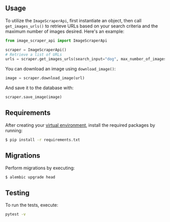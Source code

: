 ## Usage

To utilize the `ImageScraperApi`, first instantiate an object, then call `get_images_urls()` to retrieve URLs based on your search criteria and the maximum number of images desired. Here's an example:

```python
from image_scraper_api import ImageScraperApi

scraper = ImageScraperApi()
# Retrieve a list of URLs
urls = scraper.get_images_urls(search_input="dog", max_number_of_images=10)
```

You can download an image using `download_image()`:

```python
image = scraper.download_image(url)
```

And save it to the database with:

```python
scraper.save_image(image)
```

## Requirements

After creating your [virtual environment](https://docs.python.org/3/library/venv.html), install the required packages by running:

```sh
$ pip install -r requirements.txt
```

## Migrations

Perform migrations by executing:

```sh
$ alembic upgrade head
``` 

## Testing

To run the tests, execute:

```sh
pytest -v
```
